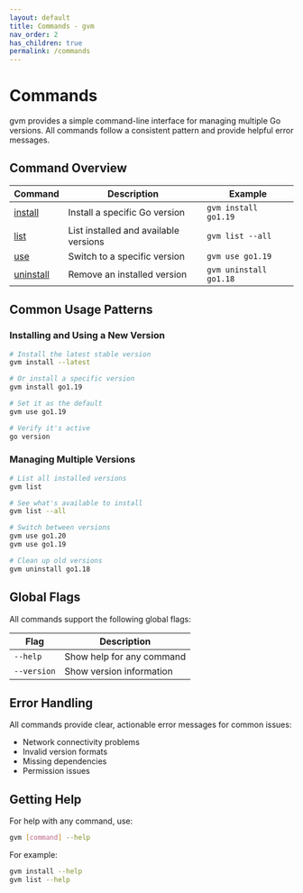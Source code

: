 ```yaml
---
layout: default
title: Commands - gvm
nav_order: 2
has_children: true
permalink: /commands
---
```


# Commands

gvm provides a simple command-line interface for managing multiple Go versions. All commands follow a consistent pattern and provide helpful error messages.

## Command Overview

| Command | Description | Example |
|---------|-------------|---------|
| [install](install) | Install a specific Go version | `gvm install go1.19` |
| [list](list) | List installed and available versions | `gvm list --all` |
| [use](use) | Switch to a specific version | `gvm use go1.19` |
| [uninstall](uninstall) | Remove an installed version | `gvm uninstall go1.18` |

## Common Usage Patterns

### Installing and Using a New Version
```bash
# Install the latest stable version
gvm install --latest

# Or install a specific version
gvm install go1.19

# Set it as the default
gvm use go1.19

# Verify it's active
go version
```

### Managing Multiple Versions
```bash
# List all installed versions
gvm list

# See what's available to install
gvm list --all

# Switch between versions
gvm use go1.20
gvm use go1.19

# Clean up old versions
gvm uninstall go1.18
```

## Global Flags

All commands support the following global flags:

| Flag | Description |
|------|-------------|
| `--help` | Show help for any command |
| `--version` | Show version information |

## Error Handling

All commands provide clear, actionable error messages for common issues:
- Network connectivity problems
- Invalid version formats
- Missing dependencies
- Permission issues

## Getting Help

For help with any command, use:
```bash
gvm [command] --help
```

For example:
```bash
gvm install --help
gvm list --help
